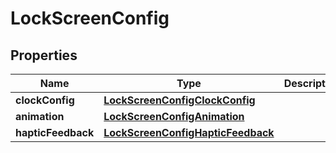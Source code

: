 

# LockScreenConfig


## Properties

| Name | Type | Description | Notes |
|------------ | ------------- | ------------- | -------------|
|**clockConfig** | [**LockScreenConfigClockConfig**](LockScreenConfigClockConfig.md) |  |  [optional] |
|**animation** | [**LockScreenConfigAnimation**](LockScreenConfigAnimation.md) |  |  [optional] |
|**hapticFeedback** | [**LockScreenConfigHapticFeedback**](LockScreenConfigHapticFeedback.md) |  |  [optional] |



